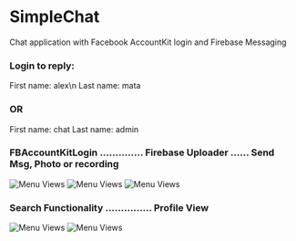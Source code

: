 # SimpleChat
Chat application with Facebook AccountKit login and Firebase Messaging
### Login to reply:
First name: alex\n
Last name: mata

### OR

First name: chat
Last name: admin


### FBAccountKitLogin .............. Firebase Uploader ...... Send Msg, Photo or recording

![Menu Views](https://media.giphy.com/media/eeUXL1obbVmt7XQYzx/giphy.gif)
![Menu Views](https://media.giphy.com/media/u46g6gbJMFG3NpnzOp/giphy.gif)
![Menu Views](https://media.giphy.com/media/69sOeAr4nK1j0Ln2qK/giphy.gif)
### Search Functionality ............... Profile View
![Menu Views](https://media.giphy.com/media/1n98J559vsd0IBNVaG/giphy.gif)
![Menu Views](https://media.giphy.com/media/9M5cwRz99s2MHpr4iO/giphy.gif)
